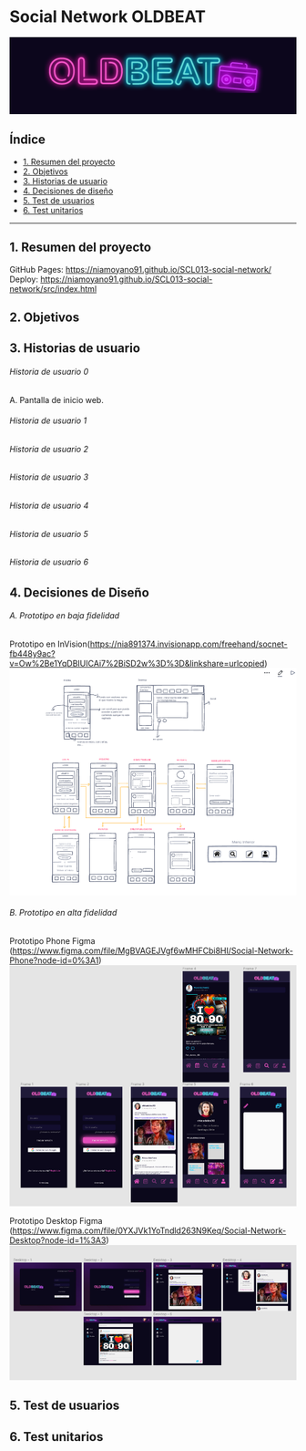 # Social Network OLDBEAT
![screen1](src/img/oldbeat.png)


## Índice

* [1. Resumen del proyecto](#1-Resumen-del-proyecto)
* [2. Objetivos](#2-Objetivos)
* [3. Historias de usuario](#3-Historias-de-usuario)
* [4. Decisiones de diseño](#4-Decisiones-de-Diseño)
* [5. Test de usuarios](#5-Test-de-usuarios)
* [6. Test unitarios](#6-Test-unitarios)


***

## 1. Resumen del proyecto
GitHub Pages: https://niamoyano91.github.io/SCL013-social-network/ 
Deploy: https://niamoyano91.github.io/SCL013-social-network/src/index.html
## 2. Objetivos
## 3. Historias de usuario
######  Historia de usuario 0
A. Pantalla de inicio web.
######  Historia de usuario 1
######  Historia de usuario 2
######  Historia de usuario 3
######  Historia de usuario 4
######  Historia de usuario 5
######  Historia de usuario 6


## 4. Decisiones de Diseño
###### A. Prototipo en baja fidelidad
Prototipo en InVision(https://nia891374.invisionapp.com/freehand/socnet-fb448y9ac?v=Ow%2Be1YqDBIUICAi7%2BiSD2w%3D%3D&linkshare=urlcopied)
![screen1](src/img/prototipodebaja.png)
###### B. Prototipo en alta fidelidad

Prototipo Phone Figma (https://www.figma.com/file/MgBVAGEJVgf6wMHFCbi8HI/Social-Network-Phone?node-id=0%3A1)
![screen1](src/img/prototipophone.png)

Prototipo Desktop Figma (https://www.figma.com/file/0YXJVk1YoTndld263N9Keq/Social-Network-Desktop?node-id=1%3A3)
![screen1](src/img/prototipodesktop.png)

## 5. Test de usuarios
## 6. Test unitarios

